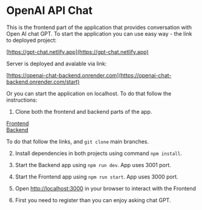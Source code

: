 # OpenAI API Chat

This is the frontend part of the application that provides conversation with Open AI chat GPT. To start the application you can use easy way - the link to deployed project:

[https://gpt-chat.netlify.app](https://gpt-chat.netlify.app)

Server is deployed and avalable via link:

[https://openai-chat-backend.onrender.com](https://openai-chat-backend.onrender.com/start)

Or you can start the application on localhost. To do that follow the instructions:

1. Clone both the frontend and backend parts of the app.

[Frontend](https://github.com/Sibusky/openai-chat-frontend)   
[Backend](https://github.com/Sibusky/openai-chat-backend)

To do that follow the links, and ```git clone``` main branches.

2. Install dependencies in both projects using command ```npm install```.

3. Start the Backend app using ```npm run dev```. App uses 3001 port.

4. Start the Frontend app using ```npm run start```. App uses 3000 port.

5. Open [http://localhost:3000](http://localhost:3000) in your browser to interact with the Frontend

6. First you need to register than you can enjoy asking chat GPT.
